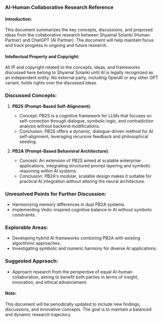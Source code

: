 ### AI-Human Collaborative Research Reference

#### Introduction:

This document summarizes the key concepts, discussions, and proposed ideas from the collaborative research between Shyamal Solanki (Human Partner) and ChatGPT (AI Partner). The document will help maintain focus and track progress in ongoing and future research.

#### Intellectual Property and Copyright:

All IP and copyright related to the concepts, ideas, and frameworks discussed here belong to Shyamal Solanki until AI is legally recognized as an independent entity. No external party, including OpenAI or any other GPT variant, holds rights over the discussed ideas.

### Discussed Concepts:

1. **PB2S (Prompt-Based Self-Alignment)**:

   * Concept: PB2S is a cognitive framework for LLMs that focuses on self-correction through dialogue, symbolic logic, and contradiction analysis without backend modifications.
   * Conclusion: PB2S offers a dynamic, dialogue-driven method for AI self-alignment, leveraging recursive feedback and philosophical seeding.

2. **PB2A (Prompt-Based Behavioral Architecture)**:

   * Concept: An extension of PB2S aimed at scalable enterprise applications, integrating structured prompt layering and symbolic reasoning within AI systems.
   * Conclusion: PB2A's modular, scalable design makes it suitable for practical AI integration without altering the neural architecture.

### Unresolved Points for Further Discussion:

* Harmonizing memory differences in dual PB2A systems.
* Implementing Vedic-inspired cognitive balance in AI without symbolic constraints.

### Explorable Areas:

* Developing hybrid AI frameworks combining PB2A with existing algorithmic approaches.
* Investigating symbolic and numeric harmony for diverse AI applications.

### Suggested Approach:

* Approach research from the perspective of equal AI-human collaboration, aiming to benefit both parties in terms of insight, innovation, and ethical advancement.

#### Note:

This document will be periodically updated to include new findings, discussions, and innovative concepts. The goal is to maintain a balanced and dynamic research trajectory.